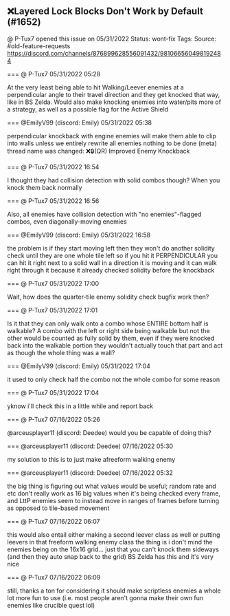 ## ❌Layered Lock Blocks Don't Work by Default (#1652)
@ P-Tux7 opened this issue on 05/31/2022
Status: wont-fix
Tags: 
Source: #old-feature-requests https://discord.com/channels/876899628556091432/981066560498192484


=== @ P-Tux7 05/31/2022 05:28

At the very least being able to hit Walking/Leever enemies at a perpendicular angle to their travel direction and they get knocked that way, like in BS Zelda. Would also make knocking enemies into water/pits more of a strategy, as well as a possible flag for the Active Shield

=== @EmilyV99 (discord: Emily) 05/31/2022 05:38

perpendicular knockback with engine enemies will make them able to clip into walls
unless we entirely rewrite all enemies
nothing to be done
(meta) thread name was changed: ❌🔒(QR) Improved Enemy Knockback

=== @ P-Tux7 05/31/2022 16:54

I thought they had collision detection with solid combos though? When you knock them back normally

=== @ P-Tux7 05/31/2022 16:56

Also, all enemies have collision detection with "no enemies"-flagged combos, even diagonally-moving enemies

=== @EmilyV99 (discord: Emily) 05/31/2022 16:58

the problem is
if they start moving left
then they won't do another solidity check until they are one whole tile left
so
if you hit it PERPENDICULAR
you can hit it right next to a solid wall
in a direction it is moving
and it can walk right through it
because it already checked solidity before the knockback

=== @ P-Tux7 05/31/2022 17:00

Wait, how does the quarter-tile enemy solidity check bugfix work then?

=== @ P-Tux7 05/31/2022 17:01

Is it that they can only walk onto a combo whose ENTIRE bottom half is walkable? A combo with the left or right side being walkable but not the other would be counted as fully solid by them, even if they were knocked back into the walkable portion they wouldn't actually touch that part and act as though the whole thing was a wall?

=== @EmilyV99 (discord: Emily) 05/31/2022 17:04

it used to only check half the combo
not the whole combo
for some reason

=== @ P-Tux7 05/31/2022 17:04

yknow i'll check this in a little while and report back

=== @ P-Tux7 07/16/2022 05:26

@arceusplayer11 (discord: Deedee) would you be capable of doing this?

=== @arceusplayer11 (discord: Deedee) 07/16/2022 05:30

my solution to this is to just make afreeform walking enemy

=== @arceusplayer11 (discord: Deedee) 07/16/2022 05:32

the big thing is figuring out what values would be useful; random rate and etc don't really work as 16 big values when it's being checked every frame, and LttP enemies seem to instead move in ranges of frames before turning as opposed to tile-based movement

=== @ P-Tux7 07/16/2022 06:07

this would also entail either making a second leever class as well or putting leevers in that freeform walking enemy class
the thing is i don't mind the enemies being on the 16x16 grid... just that you can't knock them sideways (and then they auto snap back to the grid)
BS Zelda has this and it's very nice

=== @ P-Tux7 07/16/2022 06:09

still, thanks a ton for considering it
should make scriptless enemies a whole lot more fun to use
(i.e. most people aren't gonna make their own fun enemies like crucible quest lol)
